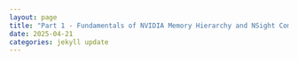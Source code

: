 ```yaml
---
layout: page
title: "Part 1 - Fundamentals of NVIDIA Memory Hierarchy and NSight Compute"
date: 2025-04-21
categories: jekyll update
---
```

